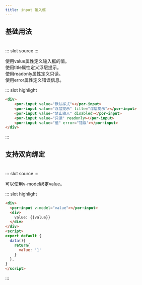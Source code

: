 ```yaml
---
title: input 输入框
---
```


## 基础用法

#
<demo-block>
::: slot source
<input-input1></input-input1>
:::

使用value属性定义输入框的值。
<br/>
使用title属性定义浮层提示。
<br/>
使用readonly属性定义只读。
<br/>
使用error属性定义错误信息。

::: slot highlight

```html
<div>
    <por-input value="默认样式"></por-input>
    <por-input value="浮层提示" title="浮层提示"></por-input>
    <por-input value="禁止输入" disabled></por-input>
    <por-input value="只读" readonly></por-input>
    <por-input value="值" error="错误"></por-input>
</div>
```
:::
</demo-block>

## 支持双向绑定

#
<demo-block>
::: slot source
<input-input2></input-input2>
:::

可以使用v-model绑定value。

::: slot highlight

```html
<div>
  <por-input v-model="value"></por-input>
  <div>
    value: {{value}}
  </div>
</div>
<script>
export default {
  data(){
    return{
      value: '1'
    }
  },
}
</script>
```
:::
</demo-block>
